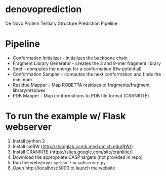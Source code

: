 # denovoprediction
De Novo Protein Tertiary Structure Prediction Pipeline

# Pipeline
- Conformation Initializer - initializes the backbone chain
- Fragment Library Generator - creates the 3 and 9-mer fragment library
- Seef - computes the energy for a conformation (Rw potential)
- Conformation Sampler - computes the next conformation and finds the minimum
- Residue Mapper - Map ROBETTA residues to fragments/fragment library/residues
- PDB Mapper - Map conformations to PDB file format (CRANKITE)

# To run the example w/ Flask webserver
1. Install python 2
2. Install calRW (http://zhanglab.ccmb.med.umich.edu/RW/)
3. Install CRANKITE (https://sites.google.com/site/crankite/)
4. Download the appropriate CASP targets (not provided in repo)
5. Run the webserver
    `python run_webserver.py`
6. Open http://localhost:5000 to launch the website


